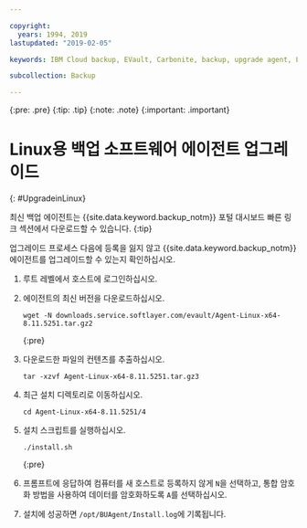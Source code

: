 ```yaml
---

copyright:
  years: 1994, 2019
lastupdated: "2019-02-05"

keywords: IBM Cloud backup, EVault, Carbonite, backup, upgrade agent, Linux

subcollection: Backup

---
```

{:pre: .pre}
{:tip: .tip}
{:note: .note}
{:important: .important}

# Linux용 백업 소프트웨어 에이전트 업그레이드
{: #UpgradeinLinux}

최신 백업 에이전트는 {{site.data.keyword.backup_notm}} 포털 대시보드 빠른 링크 섹션에서 다운로드할 수 있습니다.
{:tip}

업그레이드 프로세스 다음에 등록을 잃지 않고 {{site.data.keyword.backup_notm}} 에이전트를 업그레이드할 수 있는지 확인하십시오.

1. 루트 레벨에서 호스트에 로그인하십시오.
2. 에이전트의 최신 버전을 다운로드하십시오.
   ```
   wget -N downloads.service.softlayer.com/evault/Agent-Linux-x64-8.11.5251.tar.gz2
   ```
   {:pre}

3. 다운로드한 파일의 컨텐츠를 추출하십시오.

   ```
   tar -xzvf Agent-Linux-x64-8.11.5251.tar.gz3
   ```
4. 최근 설치 디렉토리로 이동하십시오.
   ```
   cd Agent-Linux-x64-8.11.5251/4
   ```

5. 설치 스크립트를 실행하십시오.
   ```
   ./install.sh
   ```
   {:pre}

6. 프롬프트에 응답하여 컴퓨터를 새 호스트로 등록하지 않게 `N`을 선택하고, 통합 암호화 방법을 사용하여 데이터를 암호화하도록 `A`를 선택하십시오.

7. 설치에 성공하면 `/opt/BUAgent/Install.log`에 기록됩니다.
